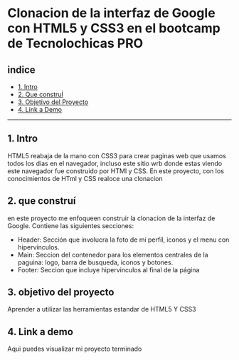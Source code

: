 # Clonacion de la interfaz de Google con HTML5 y CSS3 en el bootcamp de Tecnolochicas PRO

## **indice**

* [1. Intro](https://github.com/alondra-gomex/clonacion-google/blob/main/README.md#1-intro)
* [2. Que construÍ](https://github.com/alondra-gomex/clonacion-google/blob/main/README.md#2-que-constru%C3%AD)
* [3. Objetivo del Proyecto](https://github.com/alondra-gomex/clonacion-google/blob/main/README.md#3-objetivo-del-proyecto)
* [4. Link a Demo](https://github.com/alondra-gomex/clonacion-google/blob/main/README.md#4-link-a-demo)
****
## 1. Intro
HTML5 reabaja de la mano con CSS3 para crear paginas web que usamos todos los dias en el navegador, incluso este sitio wrb donde estas viendo este navegador fue construido por HTMl y CSS. En este proyecto, con los conocimientos de HTml y CSS realoce una clonacion

## 2. que construí
en este proyecto me enfoqueen construir la clonacion de la interfaz de Google.
Contiene las siguientes secciones:

* Header: Sección que involucra la foto de mi perfil, iconos y el menu con hipervínculos.
* Main: Seccion del contenedor para los elementos centrales de la paguina: logo, barra de busqueda, iconos y botones.
* Footer: Seccion que incluye hipervinculos al final de la página

## 3. objetivo del proyecto
Aprender a utilizar las herramientas estandar de HTML5 Y CSS3

## 4. Link a demo
Aqui puedes visualizar mi proyecto terminado
